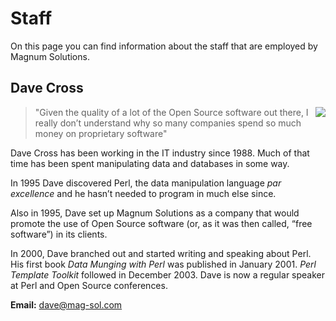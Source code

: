 # Staff

On this page you can find information about the staff that are employed
by Magnum Solutions.

## Dave Cross

<img style="float: right;" src="/assets/images/Dave.png">

> "Given the quality of a lot of the Open Source software out there, I really
> don’t understand why so many companies spend so much money on proprietary
> software"

Dave Cross has been working in the IT industry since 1988. Much of that time
has been spent manipulating data and databases in some way.

In 1995 Dave discovered Perl, the data manipulation language *par excellence*
and he hasn’t needed to program in much else since.

Also in 1995, Dave set up Magnum Solutions as a company that would promote the
use of Open Source software (or, as it was then called, “free software”) in
its clients.

In 2000, Dave branched out and started writing and speaking about Perl. His
first book *Data Munging with Perl* was published in January 2001. *Perl
Template Toolkit* followed in December 2003. Dave is now a regular speaker
at Perl and Open Source conferences.

**Email:** [dave@mag-sol.com](mailto:dave@mag-sol.com)
